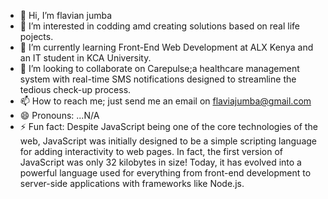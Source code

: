 - 👋 Hi, I’m flavian jumba
- 👀 I’m interested in codding amd creating solutions based on real life pojects.
- 🌱 I’m currently learning Front-End Web Development at ALX Kenya and an IT student in KCA University.
- 💞️ I’m looking to collaborate on Carepulse;a healthcare management system with real-time SMS notifications designed to streamline the tedious check-up process.
- 📫 How to reach me; just send me an email on flaviajumba@gmail.com
- 😄 Pronouns: ...N/A
- ⚡ Fun fact:  Despite JavaScript being one of the core technologies of the web, JavaScript was initially designed to be a simple scripting language for adding interactivity to web pages. In fact, the first version of JavaScript was only 32 kilobytes in size! Today, it has evolved into a powerful language used for everything from front-end development to server-side applications with frameworks like Node.js.

<!---
flavian-jumba/flavian-jumba is a ✨ special ✨ repository because its `README.md` (this file) appears on your GitHub profile.
You can click the Preview link to take a look at your changes.
--->
